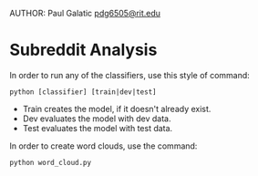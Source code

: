 AUTHOR: Paul Galatic pdg6505@rit.edu

# Subreddit Analysis

In order to run any of the classifiers, use this style of command:

```
python [classifier] [train|dev|test]
```

* Train creates the model, if it doesn't already exist.
* Dev evaluates the model with dev data.
* Test evaluates the model with test data.

In order to create word clouds, use the command:

```
python word_cloud.py
```
